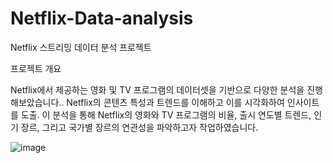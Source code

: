 # Netflix-Data-analysis

Netflix 스트리밍 
데이터 분석 프로젝트


프로젝트 개요

Netflix에서 제공하는 영화 및 TV 프로그램의 데이터셋을 기반으로
 다양한 분석을 진행해보았습니다.. 
Netflix의 콘텐츠 특성과 트렌드를 이해하고 이를 시각화하여 인사이트를 도출.
이 분석을 통해 Netflix의 영화와 TV 프로그램의 비율, 출시 연도별 트렌드, 인기 장르, 
그리고 국가별 장르의 연관성을 파악하고자 작업하였습니다.

![image](https://github.com/user-attachments/assets/14f8eb24-417e-42f2-9248-af3c43a8b261)

